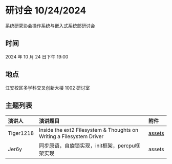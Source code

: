 # 研讨会 10/24/2024

系统研究协会操作系统与嵌入式系统部研讨会

## 时间

2024 年 10 月 24 日下午 19:00

## 地点

江安校区多学科交叉创新大楼 1002 研讨室

## 主题列表

| 演讲人 | 演讲题目 | 附件 |
|:------|:------|:------|
| Tiger1218 | Inside the ext2 Filesystem & Thoughts on Writing a Filesystem Driver | [assets](../archive/241024/inside-ext2-fs-thoughts.pdf) |
| Jer6y | 同步原语，自旋锁实现，init框架，percpu框架实现 | assets |




